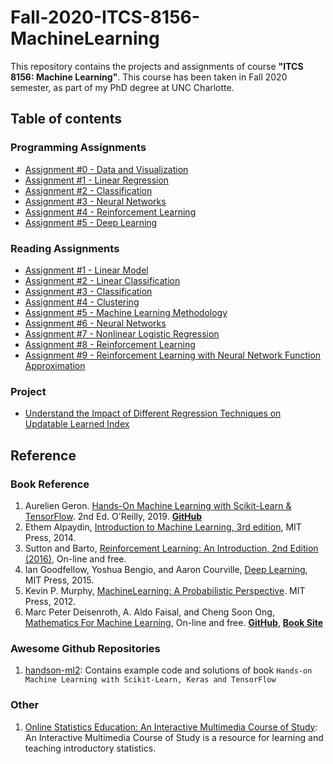 # Fall-2020-ITCS-8156-MachineLearning
This repository contains the projects and assignments of course **"ITCS 8156: Machine Learning"**. This course has been taken in Fall 2020 semester, as part of my PhD degree at UNC Charlotte.

## Table of contents

### Programming Assignments
* [Assignment #0 - Data and Visualization](https://github.com/biqar/Fall-2020-ITCS-8156-MachineLearning/tree/master/programming_assignments/0_Data-and-Visualization)
* [Assignment #1 - Linear Regression](https://github.com/biqar/Fall-2020-ITCS-8156-MachineLearning/tree/master/programming_assignments/1_Linear-Regression)
* [Assignment #2 - Classification](https://github.com/biqar/Fall-2020-ITCS-8156-MachineLearning/tree/master/programming_assignments/2_Classification)
* [Assignment #3 - Neural Networks](https://github.com/biqar/Fall-2020-ITCS-8156-MachineLearning/tree/master/programming_assignments/3_Neural-Networks)
* [Assignment #4 - Reinforcement Learning](https://github.com/biqar/Fall-2020-ITCS-8156-MachineLearning/tree/master/programming_assignments/4_Reinforcement-Learning)
* [Assignment #5 - Deep Learning](https://github.com/biqar/Fall-2020-ITCS-8156-MachineLearning/tree/master/programming_assignments/5_Deep-Learning)

### Reading Assignments
* [Assignment #1 - Linear Model](https://github.com/biqar/Fall-2020-ITCS-8156-MachineLearning/blob/master/reading_assignments/1_Note-Linear%20Model.ipynb)
* [Assignment #2 - Linear Classification](https://github.com/biqar/Fall-2020-ITCS-8156-MachineLearning/blob/master/reading_assignments/2_Note-Linear%20Classification.ipynb)
* [Assignment #3 - Classification](https://github.com/biqar/Fall-2020-ITCS-8156-MachineLearning/blob/master/reading_assignments/3_Note-Classification.ipynb)
* [Assignment #4 - Clustering](https://github.com/biqar/Fall-2020-ITCS-8156-MachineLearning/blob/master/reading_assignments/4_Note-Unsupervised.ipynb)
* [Assignment #5 - Machine Learning Methodology](https://github.com/biqar/Fall-2020-ITCS-8156-MachineLearning/blob/master/reading_assignments/5_Note-ML%20Methodology.ipynb)
* [Assignment #6 - Neural Networks](https://github.com/biqar/Fall-2020-ITCS-8156-MachineLearning/blob/master/reading_assignments/6_Note-Neural%20Networks.ipynb)
* [Assignment #7 - Nonlinear Logistic Regression](https://github.com/biqar/Fall-2020-ITCS-8156-MachineLearning/blob/master/reading_assignments/7_Note-NonlinearLogReg.ipynb)
* [Assignment #8 - Reinforcement Learning](https://github.com/biqar/Fall-2020-ITCS-8156-MachineLearning/blob/master/reading_assignments/8_Note-ReinforcementLearning.ipynb)
* [Assignment #9 - Reinforcement Learning with Neural Network Function Approximation](https://github.com/biqar/Fall-2020-ITCS-8156-MachineLearning/blob/master/reading_assignments/9_Note-NN%20for%20RL.ipynb)

### Project
* [Understand the Impact of Different Regression Techniques on Updatable Learned Index](https://github.com/biqar/Fall-2020-ITCS-8156-MachineLearning/tree/master/project)

## Reference

### Book Reference
1. Aurelien Geron. [Hands-On Machine Learning with Scikit-Learn & TensorFlow](https://www.oreilly.com/library/view/hands-on-machine-learning/9781492032632/). 2nd Ed. O'Reilly, 2019. **[GitHub](https://github.com/ageron/handson-ml2)**
2. Ethem Alpaydin, [Introduction to Machine Learning, 3rd edition](https://www.cmpe.boun.edu.tr/~ethem/i2ml3e/), MIT Press, 2014.
3. Sutton and Barto, [Reinforcement Learning: An Introduction, 2nd Edition (2016)](http://incompleteideas.net/book/the-book-2nd.html), On-line and free.
4. Ian Goodfellow, Yoshua Bengio, and Aaron Courville, [Deep Learning](https://www.deeplearningbook.org), MIT Press, 2015.
5. Kevin P. Murphy, [MachineLearning: A Probabilistic Perspective](https://www.cs.ubc.ca/~murphyk/MLbook/). MIT Press, 2012.
6. Marc Peter Deisenroth, A. Aldo Faisal, and Cheng Soon Ong, [Mathematics For Machine Learning](https://mml-book.github.io/book/mml-book.pdf), On-line and free. **[GitHub](https://github.com/mml-book/mml-book.github.io)**, **[Book Site](https://mml-book.github.io)**

### Awesome Github Repositories
1. [handson-ml2](https://github.com/biqar/handson-ml2): Contains example code and solutions of book `Hands-on Machine Learning with Scikit-Learn, Keras and TensorFlow`

### Other
1. [Online Statistics Education: An Interactive Multimedia Course of Study](http://onlinestatbook.com): An Interactive Multimedia Course of Study is a resource for learning and teaching introductory statistics.
